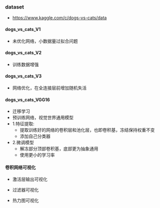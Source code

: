### dataset
- https://www.kaggle.com/c/dogs-vs-cats/data

#### dogs_vs_cats_V1 
- 未优化网络，小数据量过拟合问题

#### dogs_vs_cats_V2
- 训练数据增强

#### dogs_vs_cats_V3
- 网络优化，在全连接层前增加随机失活

#### dogs_vs_cats_VGG16
- 迁移学习
- 预训练网络，视觉世界通用模型
- 1.特征提取:
    - 提取训练好的网络的卷积层和池化层，也即卷积基，冻结保持权重不变
    - 添加自己分类器
- 2.微调模型
    - 解冻部分顶部卷积基，底部更为抽象通用
    - 使用更小的学习率


#### 卷积网络可视化

- 激活层输出可视化

- 过滤器可视化

- 热力图可视化

